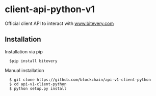 # client-api-python-v1
Official client API to interact with www.bitevery.com

## Installation
Installation via pip
```
  $pip install bitevery
```
Manual installation
```
  $ git clone https://github.com/blockchain/api-v1-client-python
  $ cd api-v1-client-python
  $ python setup.py install
```
